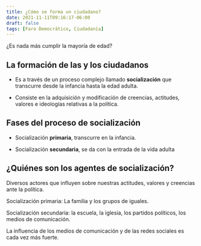 ```yaml
---
title: ¿Cómo se forma un ciudadano?
date: 2021-11-11T09:16:17-06:00
draft: false
tags: [Faro Democrático, Ciudadanía]
---
```


¿Es nada más cumplir la mayoría de edad?

<!--more-->

## La formación de las y los ciudadanos

- Es a través de un proceso complejo llamado **socialización** que
  transcurre desde la infancia hasta la edad adulta.

- Consiste en la adquisición y modificación de creencias, actitudes,
  valores e ideologías relativas a la política.

## Fases del proceso de socialización

- Socialización **primaria**, transcurre en la infancia.

- Socialización **secundaria**, se da con la entrada de la vida adulta

## ¿Quiénes son los agentes de socialización?

Diversos actores que influyen sobre nuestras actitudes, valores y
creencias ante la política.

Socialización primaria: La familia y los grupos de iguales.

Socialización secundaria: la escuela, la iglesia, los partidos
políticos, los medios de comunicación.

La influencia de los medios de comunicación y de las redes sociales es
cada vez más fuerte.
